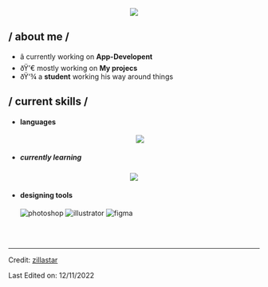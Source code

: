 <p align = center ><img src="https://cdn.discordapp.com/attachments/768329192131526686/1263891408985788586/Picsart_24-07-19_12-10-24-632.png?ex=669be219&is=669a9099&hm=aa620b40a4d99ec4ff666a6886fd5c45a25978426bf068d7bd654a78d96a369c&"> </p>

<div>


<h2> / about me /</h2>
  
- â­ currently working on **App-Developent**
- ðŸ’€ mostly working on **My projecs**
- ðŸ‘¾ a **student** working his way around things
  
<h2> / current skills / </h2>
  
- <h4> languages </h4>
  <p align="center">
  <a href="https://skillicons.dev">
    <img src="https://skillicons.dev/icons?i=py,rust" />
  </a>
</p>

  - <h5> currently learning </h5>

<p align="center">
  <a href="https://skillicons.dev">
    <img src="https://skillicons.dev/icons?i=haskell,php, ruby" />
  </a>
</p>
  
- <h4> designing tools </h4>
  <img src = "https://img.shields.io/badge/adobe%20photoshop-%2331A8FF.svg?style=for-the-badge&logo=adobe%20photoshop&logoColor=white" alt = "photoshop" />
  <img src = "https://img.shields.io/badge/adobe%20illustrator-%23FF9A00.svg?style=for-the-badge&logo=adobe%20illustrator&logoColor=white" alt = "illustrator" />
  <img src = "https://img.shields.io/badge/figma-%23F24E1E.svg?style=for-the-badge&logo=figma&logoColor=white" alt = "figma" />
  
  </br></br>
  
  </div>
  </div>

------
Credit: [zillastar](https://github.com/zillastar)

Last Edited on: 12/11/2022